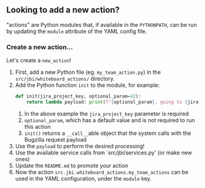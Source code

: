 ## Looking to add a new action?
"actions" are Python modules that, if available in the `PYTHONPATH`,
can be run by updating the `module` attribute of the YAML config file.

### Create a new action...
Let's create a `new_action`!
1. First, add a new Python file (eg. `my_team_action.py`) in the `src/jbi/whiteboard_actions/` directory.
1. Add the Python function `init` to the module, for example:
    ```python
    def init(jira_project_key, optional_param=42):
        return lambda payload: print(f"{optional_param}, going to {jira_project_key}!")
    ```
    1. In the above example the `jira_project_key` parameter is required
    1. `optional_param`, which has a default value and is not required to run this action
    1. `init()` returns a `__call__`able object that the system calls with the Bugzilla request payload
1. Use the `payload` to perform the desired processing!
1. Use the available service calls from `src/jbi/services.py' (or make new ones)
1. Update the `README.md` to promote your action
1. Now the action `src.jbi.whiteboard_actions.my_team_actions` can be used in the YAML configuration, under the `module` key.
